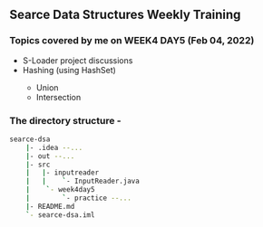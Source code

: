 ## Searce Data Structures Weekly Training

### Topics covered by me on WEEK4 DAY5 (Feb 04, 2022)

* S-Loader project discussions
* Hashing (using HashSet<T>)
  * Union
  * Intersection

### The directory structure -
```sh
searce-dsa
    |- .idea --...
    |- out --...
    |- src
    |   |- inputreader
    |   |    `- InputReader.java
    |    `- week4day5
    |        `- practice --...
    |- README.md
    `- searce-dsa.iml
```